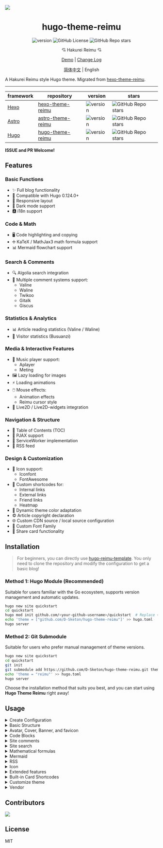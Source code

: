 <img src="https://cdn.jsdelivr.net/gh/D-Sketon/hugo-theme-reimu@main/images/screenshot.png"/>
<div align = center>
  <h1>hugo-theme-reimu</h1>
  <img alt="version" src="https://img.shields.io/badge/dynamic/json?url=https%3A%2F%2Fgithub.com%2FD-Sketon%2Fhugo-theme-reimu%2Fraw%2Fmain%2Fpackage.json&query=%24.version&label=version">
  <img alt="GitHub License" src="https://img.shields.io/github/license/D-Sketon/hugo-theme-reimu">
  <img alt="GitHub Repo stars" src="https://img.shields.io/github/stars/D-Sketon/hugo-theme-reimu">
  <p align="center">
  <p align="center">
  💘 Hakurei Reimu 💘
  </p>

[Demo](https://d-sketon.github.io/hugo-theme-reimu) | [Change Log](https://github.com/D-Sketon/hugo-theme-reimu/blob/main/CHANGELOG.md)

[简体中文](https://github.com/D-Sketon/hugo-theme-reimu/blob/main/README.md) | English

</div>

A Hakurei Reimu style Hugo theme. Migrated from [hexo-theme-reimu](https://github.com/D-Sketon/hexo-theme-reimu).

---

| framework                    | repository                                                         | version                                                                                                                                                                                     | stars                                                                                              |
| ---------------------------- | ------------------------------------------------------------------ | ------------------------------------------------------------------------------------------------------------------------------------------------------------------------------------------- | -------------------------------------------------------------------------------------------------- |
| [Hexo](https://hexo.io/)     | [hexo-theme-reimu](https://github.com/D-Sketon/hexo-theme-reimu)   | <img alt="version" src="https://img.shields.io/badge/dynamic/json?url=https%3A%2F%2Fgithub.com%2FD-Sketon%2Fhexo-theme-reimu%2Fraw%2Fmain%2Fpackage.json&query=%24.version&label=version">  | <img alt="GitHub Repo stars" src="https://img.shields.io/github/stars/D-Sketon/hexo-theme-reimu">  |
| [Astro](https://astro.build) | [astro-theme-reimu](https://github.com/D-Sketon/astro-theme-reimu) | <img alt="version" src="https://img.shields.io/badge/dynamic/json?url=https%3A%2F%2Fgithub.com%2FD-Sketon%2Fastro-theme-reimu%2Fraw%2Fmain%2Fpackage.json&query=%24.version&label=version"> | <img alt="GitHub Repo stars" src="https://img.shields.io/github/stars/D-Sketon/astro-theme-reimu"> |
| [Hugo](https://gohugo.io)    | [hugo-theme-reimu](https://github.com/D-Sketon/hugo-theme-reimu)   | <img alt="version" src="https://img.shields.io/badge/dynamic/json?url=https%3A%2F%2Fgithub.com%2FD-Sketon%2Fhugo-theme-reimu%2Fraw%2Fmain%2Fpackage.json&query=%24.version&label=version">  | <img alt="GitHub Repo stars" src="https://img.shields.io/github/stars/D-Sketon/hugo-theme-reimu">  |

**ISSUE and PR Welcome!**

## Features

### Basic Functions

- ✨ Full blog functionality
- 🔄 Compatible with Hugo 0.124.0+
- 📱 Responsive layout
- 🌙 Dark mode support
- 🅰️ i18n support

### Code & Math

- 🖥️ Code highlighting and copying
- ➗ KaTeX / MathJax3 math formula support
- 📊 Mermaid flowchart support

### Search & Comments

- 🔍 Algolia search integration
- 💬 Multiple comment systems support:
  - Valine
  - Waline
  - Twikoo
  - Gitalk
  - Giscus

### Statistics & Analytics

- 📊 Article reading statistics (Valine / Waline)
- 👥 Visitor statistics (Busuanzi)

### Media & Interactive Features

- 🎵 Music player support:
  - Aplayer
  - Meting
- 🖼️ Lazy loading for images
- ⚡ Loading animations
- 🖱️ Mouse effects:
  - Animation effects
  - Reimu cursor style
- 👾 Live2D / Live2D-widgets integration

### Navigation & Structure

- 📑 Table of Contents (TOC)
- 🔄 PJAX support
- 🔧 ServiceWorker implementation
- 📰 RSS feed

### Design & Customization

- 🎨 Icon support:
  - Iconfont
  - FontAwesome
- 🔗 Custom shortcodes for:
  - Internal links
  - External links
  - Friend links
  - Heatmap
- 🎨 Dynamic theme color adaptation
- ©️ Article copyright declaration
- 🌐 Custom CDN source / local source configuration
- 📜 Custom Font Family
- 🎨 Share card functionality

## Installation

> For beginners, you can directly use [hugo-reimu-template](https://github.com/D-Sketon/hugo-reimu-template). You only need to clone the repository and modify the configuration to get a basic blog!

### Method 1: Hugo Module (Recommended)

Suitable for users familiar with the Go ecosystem, supports version management and automatic updates.

```bash
hugo new site quickstart
cd quickstart
hugo mod init github.com/<your-github-username>/quickstart  # Replace <your-github-username> with your actual GitHub username
echo 'theme = ["github.com/D-Sketon/hugo-theme-reimu"]' >> hugo.toml
hugo server
```

### Method 2: Git Submodule

Suitable for users who prefer manual management of theme versions.

```bash
hugo new site quickstart
cd quickstart
git init
git submodule add https://github.com/D-Sketon/hugo-theme-reimu.git themes/reimu
echo 'theme = "reimu"' >> hugo.toml
hugo server
```

Choose the installation method that suits you best, and you can start using **Hugo Theme Reimu** right away!

## Usage

<details>
<summary>Create Configuration</summary>

### Creating Configuration

#### Theme Configuration

Create a `_default` folder under the outer `config` folder, then copy the `config/_default/params.yml` from inside the theme to the `_default` folder. This file serves as the theme configuration file where you can modify theme settings.

#### Data Configuration

Copy all files from the theme's `config/data/` folder to the outer `data` folder. The files in this folder are used to configure data within the theme:

- `covers.yml` is used to configure random cover images
- `friends.yml` is used to configure friend links
- `vendor.yml` is used to configure CDN sources for third-party libraries

#### Static Resource Configuration

The theme's static resources (favicon, header images, etc.) are located in the `static` folder. You can create corresponding folders in the outer `static` folder and copy the files from inside the theme to the outer folders to override the theme's default files.

> In summary, it's not recommended to modify files directly inside the theme. Instead, create corresponding folders in the outer directory and copy the theme's files there to override the default files. This approach makes theme upgrades easier.

</details>
<details>

<summary>Basic Structure</summary>

### Basic Structure

To ensure proper display, please create `archives` and `post` folders in `content` by referring to `_example` (the `_index.md` inside cannot be omitted, and note that `post`'s `draft` should be set to `true`)

#### archives

- `_index.md` is used to display the archive page, cannot be omitted

#### post

Create articles in this directory, note that articles with `draft` set to `true` will not be displayed on the homepage

- `_index.md` is used to prevent the generation of `post/index.html`, cannot be omitted

#### about\.md

About page

#### friend\.md

Friend link page

</details>

<details>
<summary>Avatar, Cover, Banner, and favicon</summary>

### Avatar, Cover, Banner, and Favicon

#### Avatar

The avatar should be saved at `static/avatar/avatar.webp`. You can modify the filename in `params.yml`

```yaml
avatar: "avatar.webp"
```

#### Cover

For random cover images, refer to the file structure in the theme's `data/covers.yml`. Create a `covers.yml` file in the outer `data` folder with the following format:

```yaml
- https://example.com/1.jpg
- https://example.com/2.jpg
```

Cover display logic is as follows:

- If the article's Front matter contains a cover url, both the article header and homepage thumbnail will display that url

```yaml
---
title: Hello World
cover: https://example.com
---
```

- If the article's Front matter contains cover set to `false`, the article won't display a header image (homepage will still show random images)

```yaml
---
title: Hello World
cover: false
---
```

- If the article's Front matter contains cover set to `rgb(xxx,xxx,xxx)`, the article header will be a gradient of that solid color (homepage will still show random images)

```yaml
---
title: Hello World
cover: rgb(255,117,117)
---
```

- Otherwise, it will look for `covers.yml` in the `data` folder and randomly select an image
- If none of the above files exist, it will display the banner image

#### Banner

The banner is saved at `themes/hugo-theme-reimu/static/images/banner.webp`. You can modify the path and name in `params.yml`

```yaml
banner: "images/banner.webp"
```

#### Favicon

The favicon is saved at `themes/hugo-theme-reimu/static/favicon.ico`. You can replace it with your own file.

</details>
<details>
<summary>Code Blocks</summary>

### Code Blocks

To ensure proper display of code blocks, make sure you have the following configuration in `hugo.toml`

```toml
[markup.highlight]
guessSyntax = true
noClasses = false
```

Code blocks also provide code copying functionality. Click the copy button in the top right corner of the code block to copy the code. You can configure the copy functionality in `params.yml`.  
`success` is the prompt shown when copying is successful, `fail` is the prompt shown when copying fails. Additionally, you can configure copyright notices - when the copied text exceeds `count` characters, the copyright notice will be added after the copied content.

```yaml
clipboard:
  success:
    en: Copy successfully (*^▽^*)
    zh-CN: 复制成功 (*^▽^*)
    zh-TW: 複製成功 (*^▽^*)
    ja: コピー成功 (*^▽^*)
  fail:
    en: Copy failed (ﾟ⊿ﾟ)ﾂ
    zh-CN: 复制失败 (ﾟ⊿ﾟ)ﾂ
    zh-TW: 複製失敗 (ﾟ⊿ﾟ)ﾂ
    ja: コピー失敗 (ﾟ⊿ﾟ)ﾂ
  copyright:
    enable: false
    count: 50 # The number of characters when the copyright is displayed
    license_type: by-nc-sa # https://creativecommons.org/licenses
```

v0.2.0 added configuration to control the default expansion state of code blocks. `expand` can be set to `true`, `false`, or a number - the number indicates that code blocks will be collapsed by default when the number of lines exceeds this value.

```yaml
code_block:
  expand: true # true | false | number
```

</details>
<details>
<summary>Site comments</summary>

### Site comments

> Site comments can be individually controlled for each article using `comments` in the Front matter.  
> When `comments` is `false`, comments won't be displayed. When it's `true` or not specified, the display will be determined by the `params.yml` configuration.

> Support for multiple comment systems simultaneously after version 0.8.0+

Global comment system configuration:

```yaml
comment:
  title: # Title of the comment box
    en: Leave a comment
    zh-CN: 说些什么吧！
    zh-TW: 說些什麼吧！
    ja: コメントを残す
  default: waline # Default comment system used when multiple are enabled
```

If using [Valine](https://valine.js.org/)  
Please refer to their official documentation to complete the `LeanCloud` configuration, then set `valine.enable` to `true` in the inner `params.yml` and fill in your `appId` and `appKey`

```yaml
valine:
  enable: true
  appId: "your appId"
  appKey: "your appKey"
```

If using [Waline](https://waline.js.org/)  
Please refer to their [official documentation](https://waline.js.org/guide/get-started/) to complete the `LeanCloud` configuration, then set `waline.enable` to `true` in the inner `params.yml` and fill in your `serverURL`

```yaml
waline:
  enable: true
  serverURL: "your server url"
  locale: {} # https://waline.js.org/guide/features/i18n.html#%E8%87%AA%E5%AE%9A%E4%B9%89%E8%AF%AD%E8%A8%80
  emoji:
    - https://unpkg.com/@waline/emojis@1.2.0/weibo
    - https://unpkg.com/@waline/emojis@1.2.0/alus
    - https://unpkg.com/@waline/emojis@1.2.0/bilibili
    - https://unpkg.com/@waline/emojis@1.2.0/qq
    - https://unpkg.com/@waline/emojis@1.2.0/tieba
    - https://unpkg.com/@waline/emojis@1.2.0/tw-emoji
  meta:
    - nick
    - mail
    - link
  requiredMeta:
    - nick
    - mail
  wordLimit: 0
  pageSize: 10
  pageview: true
```

If using [twikoo](https://twikoo.js.org)  
Please refer to their [official documentation](https://twikoo.js.org/quick-start.html) to complete Tencent Cloud or Vercel deployment, then set `twikoo.enable` to `true` in the inner `params.yml` and fill in your `envId`

```yml
twikoo:
  enable: true
  envId: # Tencent cloud environment fill envId; Vercel environment fill address (https://xxx.vercel.app)
  region:
```

If using [giscus](https://giscus.app/)  
Please refer to the documentation to complete repository configuration, then set `giscus.enable` to `true` in the inner `params.yml` and fill in the corresponding data

```yml
giscus:
  enable: true
  repo: "your repo"
  repoId: "your repoId"
  category: "your category"
  categoryId: "your categoryId"
  mapping: mapping
  strict: 0
  reactionsEnabled: 1
  emitMetadata: 0
  inputPosition: bottom
```

If using [gitalk](https://gitalk.github.io/)  
Please refer to their [official documentation](https://github.com/gitalk/gitalk?tab=readme-ov-file#usage) to complete repository configuration, then set `gitalk.enable` to `true` in the inner `params.yml` and fill in the corresponding data

```yml
gitalk:
  enable: true
  clientID: "your application client ID"
  clientSecret: "your application client secret"
  repo: "your repo"
  owner: "repo owner"
  admin: "repo owner and collaborators"
  md5: false # Whether to use md5 to encrypt the path
```

</details>
<details>
<summary>Site search</summary>

Based on [Algolia](https://www.algolia.com/), please add the following configuration to your outer `hugo.toml`:

```toml
[outputs]
home = ["Algolia", "HTML", "RSS"]

[outputFormats.Algolia]
baseName = "algolia"
isPlainText = true
mediaType = "application/json"
notAlternative = true
```

This will generate an `algolia.json` file in the `public` folder, which is used for Algolia search. You can then use plugins like `atomic-algolia` to upload it to Algolia.

Also, in `params.yml`, set `algolia_search.enable` to `true` and fill in the relevant information (**Important! Enter the Search-Only Key here, NOT the Admin Key!! Otherwise, your account may be vulnerable to attacks**)

```yaml
algolia_search:
  enable: true
```

</details>
<details>

<summary>Mathematical formulas</summary>

### Mathematical formulas

First, add the following configuration to your outer `hugo.toml`:

```toml
[markup.goldmark.extensions.passthrough]
enable = true
delimiters.block = [["\\[", "\\]"], ["$$", "$$"]]
delimiters.inline = [["\\(", "\\)"], ["$", "$"]]
```

Then, add `math: true` to the Front matter of any article where you want to use mathematical formulas:

```yaml
---
math: true
---
```

> Note: Do not enable both KaTeX and MathJax3 simultaneously

#### KaTex

If using [KaTeX](https://github.com/KaTeX/KaTeX), set `math.katex.enable` to `true` in `params.yml`:

```yaml
math:
  katex:
    enable: true
```

#### MathJax3

If using [MathJax3](https://www.mathjax.org/), set `math.mathjax.enable` to `true` in `params.yml`. You can add configurations in `options` (since Hugo automatically converts object keys to lowercase, configurations need to be placed in an array to avoid default behavior):

```yaml
math:
  mathjax:
    enable: true
    options: [{}]
```

</details>
<details>
<summary>Mermaid</summary>

### Mermaid

Flow charts are based on [Mermaid](https://mermaid.js.org/#/). Add `mermaid: true` to the Front matter of articles where you want to use flow charts:

```yaml
---
mermaid: true
---
```

</details>
<details>
<summary>RSS</summary>

### RSS

You can configure the RSS in `params.yml`.

```yaml
rss:
  limit: 10 # The number of recent articles to be output, write -1 to output all
  showFullContent: false # output full content or description
  showCopyright: false # If true, add copyright to the end of article.
```

</details>

<details>
<summary>Icon</summary>

### Icon

Icons default to using the iconfont provided by this project:

```yml
icon_font: 4552607_0khxww3tj3q9
```

If you want to continue using FontAwesome icons, set `icon_font` to `false`. This will use the corresponding FontAwesome configuration from `vendor.yml`:

```yml
fontawesome:
  high_priority:
    - src: webcache|@fortawesome/fontawesome-free@6.5.1/css/regular.min.css
      integrity: sha384-k5640LgghgAohDLPwSqVWa96yQwWouT6wsAL+J1g0CFJVITNKYkIh1XpPLYKQe7Y
    - src: webcache|@fortawesome/fontawesome-free@6.5.1/css/solid.min.css
      integrity: sha384-8yO/A/BtltnG0hDxdwmmkza8UAleyDoAD1FhXiH6rsOQQsCho1P6WZP9TpBBH3YP
  low_priority:
    - src: webcache|@fortawesome/fontawesome-free@6.5.1/css/brands.min.css
      integrity: sha384-/BRyRRN0wxxRgh/DAXU621go9pdoMHl6LFPiX5Pp8PZYZlKBQCDXj9X9DHx6LOud
    - src: webcache|@fortawesome/fontawesome-free@6.5.1/css/v5-font-face.min.css
      integrity: sha384-/mBKnLlGtog8q2qQrgugURRDV+iHWHAPvM5KulYXT1C2ErKOKkBI0vbff8ZPq7rL
    - src: webcache|@fortawesome/fontawesome-free@6.5.1/css/v4-font-face.min.css
      integrity: sha384-d2Yn1/9Iw78r3oqwk5B+EcpRcmepXR5LyhmRF2a+WoSe9mpRGvVk0ZviFwDGDOTO
```

</details>

<details>
<summary>Extended features</summary>

### Extended features

#### Dark Mode

The default setting is `auto`, which automatically switches based on the user's system settings. It can be set to `true` or `false` to change the default state.

```yaml
dark_mode:
  # true means that the dark mode is enabled by default
  # false means that the dark mode is disabled by default
  # auto means that the dark mode is automatically switched according to the system settings
  enable: auto # true | false | auto
```

#### Pace Progress Bar

Enabled by default

```yaml
pace:
  enable: true
```

#### Firework

Enabled by default

```yaml
firework:
  enable: true
```

For detailed configuration, please check [mouse-firework](https://github.com/D-Sketon/mouse-firework)

#### PJAX

Disabled by default

```yaml
pjax:
  enable: false
```

> PJAX is for users who need SPA features like music players. However, it's still experimental and may cause issues like **scripts not executing**, **scripts executing multiple times**, or **page rendering problems**. Please consider carefully!

#### ServiceWorker

Disabled by default

```yaml
service_worker:
  enable: false
```

#### Live2D

Disabled by default

```yaml
live2d:
  enable: false
  position: left # left | right
```

#### Live2D Widgets

Disabled by default

```yaml
live2d_widgets:
  enable: false
  position: left # left | right
```

#### Reimu Cursor

Enabled by default

```yml
reimu_cursor: true
```

#### Responsive Banner

Disabled by default. When enabled and provided with corresponding image sizes and media queries, it can improve mobile LCP to some extent

```yml
banner_srcset:
enable: false
srcset:
  - src: "images/banner-600w.webp"
    media: "(max-width: 479px)"
  - src: "images/banner-800w.webp"
    media: "(max-width: 799px)"
  - src: "images/banner.webp"
    media: "(min-width: 800px)"
```

#### Article Copyright Notice

Disabled by default

```yml
article_copyright:
  enable: false # Show copyright card?
  content:
    author: # true | false Show author in copyright card?
    link: # true | false Show link in copyright card?
    title: # true | false Show title in copyright card?
    date: # true | false Show creation date in copyright card?
    updated: # true | false Show update date in copyright card?
    license: # true | false Show license in copyright card?
    license_type: by-nc-sa # https://creativecommons.org/licenses
```

Additionally, it can be controlled through article front-matter, which takes priority over global configuration

```yaml
---
copyright: true # Show copyright card?
---
```

#### Quicklink

Enabled by default. When enabled, it preloads links while users stay on the page, improving user experience

```yaml
quicklink:
  enable: true
  timeout: 3000 # Timeout for quicklink
  priority: true # Whether to prioritize loading the page
  ignores: [] # Ignore the specified link, only support string
```

#### Outdated Notice

Disabled by default

```yaml
outdate:
  enable: false
  daysAgo: 180 # How many days old before an article is considered outdated
  message:
    en: This article was last updated on {time}. Please note that the content may no longer be applicable.
    zh-CN: 本文最后更新于 {time}，请注意文中内容可能已不适用。
    zh-TW: 本文最後更新於 {time}，請注意文中內容可能已不適用。
    ja: この記事は最終更新日：{time}。記載内容が現在有効でない可能性がありますのでご注意ください。
```

#### Sponsorship

Disabled by default

```yaml
sponsor:
  enable: false # Show sponsorship QR codes?
  tip: # Sponsorship tip
    zh-CN: 请作者喝杯咖啡吧
    zh-TW: 請作者喝杯咖啡吧
    en: Buy me a coffee
    ja: コーヒーを買ってください
  icon:
    url: "../images/taichi.png" # Sponsor icon path relative to css/main.css
    rotate: true # Rotate icon?
    mask: true # Use image as mask (only show PNG image outline)?
  qr:
    - name: Alipay # QR code name
      src: "sponsor/alipay.jpg" # Example QR code path at static/sponsor/alipay.jpg
```

Can also be controlled through article front-matter, which takes priority over global configuration

```yaml
---
sponsor: true # Show sponsorship QR codes?
---
```

#### Music Player (v0.4.0+)

> Recommended to enable PJAX first, otherwise the player may automatically pause

Uses Aplayer + Meting (optional), disabled by default

##### Pure Aplayer

Set `player.aplayer.enable` to `true` and configure `player.aplayer.options` according to [Aplayer Docs](https://aplayer.js.org/#/home?id=options)

```yaml
player:
  aplayer:
    enable: true
    options:
      audio: [] # audio list
      fixed:
      autoplay:
      loop:
      order:
      preload:
      volume:
      mutex:
      listFolded:
      lrcType:
```

##### Aplayer + Meting

Set both `player.aplayer.enable` and `player.meting.enable` to `true`. Configure `player.meting.options` according to [Meting Docs](https://github.com/metowolf/MetingJS?tab=readme-ov-file#option) and `player.aplayer.options` for Aplayer configuration

```yaml
player:
  aplayer:
    enable: true
    options:
      audio: [] # this option will be overwritten by meting
      fixed:
      autoplay:
      loop:
      order:
      preload:
      volume:
      mutex:
      listFolded:
      lrcType:
  meting:
    enable: true
    meting_api: # custom api
    options:
      id:
      server:
      type:
      auto:
```

#### Share Link / Card (v0.5.0+)

Disabled by default, currently supports `facebook`, `twitter`, `linkedin`, `reddit`, `weibo`, `qq`, `weixin`.

```yaml
share:
  # - facebook
  # - twitter
  # - linkedin
  # - reddit
  # - weibo
  # - qq
  # - weixin
```

For `weixin`, it generates a share card with QR code that can be saved locally and shared to WeChat Moments (Note: when the article cover has cross-origin issues, html-to-image cannot correctly generate cards with images!)

#### Homepage Category Cards (v0.6.0+)

Disabled by default. When enabled, it shows category cards on the homepage as an alternative to the widget categories

```yml
home_categories:
  enable: false # Show homepage category cards?
  content:
    - categories: # Category name (string)
      cover: # Card cover, uses random cover if not specified
    - categories:
      cover:
```

</details>

<details>
<summary>Built-in Card Shortcodes</summary>

### Built-in Card Shortcodes

#### friendLink Card

```yaml
{{< friendsLink >}}
```

No parameters, directly reads from the `data/friends.yml` file

#### postLinkCard - Internal Link Card

```yaml
{{<postLinkCard path="?" cover="?" escape="?" >}}
```

The first parameter is the article's `path`; the second parameter (optional) is the cover image shown on the card - if set to `auto`, it will automatically use the blog's `banner`; the third parameter (optional, `true | false`) indicates whether the article title should be escaped

#### externalLinkCard - External Link Card

```yaml
{{<externalLinkCard title="?" link="?" cover="?">}}
```

The first parameter is the article's title; the second parameter is the external link to the article; the third parameter (optional) is the cover image shown on the card - if set to `auto`, it will automatically use the default cover

#### Heat Map Card Article Heatmap (Experimental Feature in v0.8.0+)

```yaml
{{< heatMapCard levelStandard="?" >}}
```

The first parameter is the level standard for the heatmap (graded based on the word count of the articles), with the default value being `"1000,5000,10000"`.

#### tagRoulette

```
{{< tagRoulette tags="?" icon="?" >}}
```

**tagRoulette** is an interactive element that provides a random tag display feature. When the button is clicked, a tag is randomly selected and displayed from a predefined pool of tags.  

**tags**: Optional parameter specifying the tag pool. Multiple tags should be separated by English commas (,). If not provided, a few example tags will be used by default.  
  Example: `tags="memory decline, loss of expression, increased laziness, numbness, so sleepy"`  

**icon**: Optional parameter to customize the trigger button's icon.  
  **Default**: 🕹️ (game controller emoji)  
  Can be replaced with any emoji or text, such as 🎲, 🎯, 🔄, etc.
</details>

<details>
<summary>Customize theme</summary>

#### Dynamic Theme Color Adaptation (Experimental Feature in v0.8.0+)

Disabled by default. When enabled, it dynamically generates theme colors based on the dominant color of the article's banner image, following Google's Material You design guidelines.

```yml
material_theme:
  enable: false # true | false
```

> Note: When this feature is enabled, the `crossorigin="anonymous"` attribute will be added to the `img` element of the banner to fetch the dominant color of the image. Please ensure your image server supports cross-origin access or use a third-party image proxy.

#### Manual Customizing Theme Colors

hugo-theme-reimu supports customizing theme colors through CSS variables. You can customize your theme colors by modifying the CSS variables under the `:root` pseudo-class.

~~The variables file is located at `assets/css/_variables.scss`. You can find all CSS variables there, but you only need to modify the variables under these pseudo-classes~~

v0.9.0 added `internal_theme` configuration to customize theme colors. You can change the theme colors by modifying the `internal_theme` configuration in `params.yml`. The default theme colors are as follows:

```yaml
internal_theme:
  light:
    --red-0: "#ff0000"
    --red-1: "#ff5252"
    --red-2: "#ff7c7c"
    --red-3: "#ffafaf"
    --red-4: "#ffd0d0"
    --red-5: "#ffecec"
    --red-5-5: "#fff3f3"
    --red-6: "#fff7f7"
    --color-red-6-shadow: "rgba(255, 78, 78, 0.6)"
    --color-red-3-shadow: "rgba(255, 78, 78, 0.3)"

    --highlight-nav: "#e6e6e6"
    --highlight-scrollbar: "#d6d6d6"
    --highlight-background: "#f7f7f7"
    --highlight-current-line: "#dadada"
    --highlight-selection: "#e9e9e9"
    --highlight-foreground: "#4d4d4d"
    --highlight-comment: "#7d7d7d"
    --highlight-red: "#c8362b"
    --highlight-orange: "#b66014"
    --highlight-yellow: "#cb911d"
    --highlight-green: "#2ea52e"
    --highlight-aqua: "#479d9d"
    --highlight-blue: "#1973b8"
    --highlight-purple: "#7135ac"
  dark:
    --red-4: "rgba(255, 208, 208, 0.5)"
    --red-5: "rgba(255,228,228,0.15)"
    --red-5-5: "rgba(255,236,236,0.05)"
    --red-6: "rgba(255, 243, 243, 0.2)"

    --highlight-nav: "#2e353f"
    --highlight-scrollbar: "#454d59"
    --highlight-background: "#22272e"
    --highlight-current-line: "#393939"
    --highlight-selection: "#515151"
    --highlight-foreground: "#cccccc"
    --highlight-comment: "#999999"
    --highlight-red: "#f47067"
    --highlight-orange: "#f69d50"
    --highlight-yellow: "#ffcc66"
    --highlight-green: "#99cc99"
    --highlight-aqua: "#66cccc"
    --highlight-blue: "#54b6ff"
    --highlight-purple: "#dcbdfb"
```

#### Customize theme font

You can define Google Fonts through the following configuration:

```yaml
# https://fonts.google.com/
font:
  enable: true # Enable Google Fonts
  article:
    - Mulish
    - Noto Serif SC
  code:
    # - Ubuntu Mono
    # - Source Code Pro
    # - JetBrains Mono
```

v0.2.0 added `local_font` configuration for defining local fonts, which has lower priority than Google Fonts:

```yaml
local_font:
  article:
    - "-apple-system"
    - PingFang SC
    - Microsoft YaHei
    - sans-serif
  code:
    - Menlo
    - Monaco
    - Consolas
    - monospace
```

v0.9.0 added `custom_font` configuration for defining custom fonts, which has the highest priority:

```yaml
custom_font:
  enable: true
  article:
    - css: https://fontsapi.zeoseven.com/292/main/result.css # font css
      name: LXGW WenKai # font css
  code:
```

#### Customizing Icons

##### Header / Sidebar Icons

The `menu` configuration structure changed in v0.1.0, allowing users to customize icons. When icon is empty, it defaults to using the Taichi icon. You can fill in a hexadecimal number to customize the icon, supporting both FontAwesome and icon font.

v0.10.2 icon supports image path, such as `/avatar/avatar.webp`.

```yaml
menu:
  - name: home
    url: /
    icon: # Default Taichi icon when empty
  - name: archives
    url: /archives
    icon: f0c1 # You can fill in a hexadecimal number to customize the icon
  - name: about
    url: /about
    icon:
  - name: friend
    url: /friend
    icon:
```

##### Footer / Back to Top / Sponsor Icons

v0.1.0 added `icon` configuration to `footer`, `top`, and `sponsor` for customizing icons.

- `url` is the icon path relative to `css/main.css`, so you need to go up one level to find the images folder.
- `rotate` determines whether to rotate the icon, default is `true`.
- `mask` determines whether to use the image as a mask (only showing PNG image outline), default is `true`.

```yaml
footer:
  icon:
    url: "../images/taichi.png" # Path relative to css/main.css
    rotate: true
    mask: true

top:
  icon:
    url: "../images/taichi.png"
    rotate: true
    mask: true

sponsor:
  icon:
    url: "../images/taichi.png"
    rotate: true
    mask: true
```

##### Loading Icon

v0.1.0 added `icon` configuration to `preloader` for customizing the loading icon. When icon is empty, it defaults to using inline SVG (ensuring first-screen loading speed). You can enter a link to customize the loading icon.

It's not recommended to use large icons to avoid affecting loading speed.

```yaml
preloader:
  enable: true
  text:
    zh-CN: 少女祈祷中...
    zh-TW: 少女祈禱中...
    en: Loading...
    ja: 少女祈祷中...
  icon: # Default uses inline SVG when empty, you can enter a link like '/images/taichi.png'
  rotate: true
```

##### Anchor Icon

v0.1.0 added `anchor_icon` configuration for customizing anchor icons. Default uses the `#` icon. You can fill in a hexadecimal number to customize the icon, supporting both FontAwesome and icon font.

```yaml
anchor_icon: # Default uses # icon when empty
```

v0.11.0 `anchor_icon` supports passing `false` to hide anchor icon

##### Cursor Icon (v0.5.0+)

v0.5.0 added `reimu_cursor.cursor` configuration for customizing the cursor icon. You can fill in a path relative to `css/main.css` to customize the cursor icon.

```yaml
reimu_cursor:
  enable: true
  cursor:
    default: ../images/cursor/reimu-cursor-default.png
    pointer: ../images/cursor/reimu-cursor-pointer.png
    text: ../images/cursor/reimu-cursor-text.png
```

</details>

<details>
<summary>Vendor</summary>

`vendor` is used to store third-party resources such as fontawesome, iconfont, katex, mathjax, etc.

The `vendor` structure in hugo-theme-reimu is very flexible and supports the following formats:

- `:cdn|:package@:version/:file`: Uses CDN acceleration, for example `cdn_jsdelivr_gh|katex@0.13.11/dist/katex.min.css`. The `:cdn` can be configured in `vendor`. Currently includes the following CDN sources:
  ```yaml
  cdn_jsdelivr_gh: https://cdn.jsdelivr.net/gh/ # GitHub acceleration only
  cdn_jsdelivr_npm: https://cdn.jsdelivr.net/npm/ # NPM acceleration only
  fastly_jsdelivr_gh: https://fastly.jsdelivr.net/gh/ # GitHub acceleration only
  fastly_jsdelivr_npm: https://fastly.jsdelivr.net/npm/ # NPM acceleration only
  unpkg: https://unpkg.com/ # NPM acceleration only
  webcache: https://npm.webcache.cn/ # NPM acceleration only
  local: /resources/ # Local resources
  ```
  Users can switch CDN sources based on their network conditions.
- Starting with `https://:path`: Uses absolute links directly, such as `https://cdn.jsdelivr.net/npm/katex@0.13.11/dist/katex.min.css`
- Starting with `:path`: Local resources. You can place resources in the `static` folder, then reference them using paths like `katex.min.css`

Additionally, `vendor` supports SRI (Subresource Integrity) verification. You can use `SHA-384` in `vendor` to verify resource integrity, for example:

```yaml
js:
  clipboard: # Using SRI verification
    src: webcache|clipboard@2.0.11/dist/clipboard.min.js
    integrity: sha384-J08i8An/QeARD9ExYpvphB8BsyOj3Gh2TSh1aLINKO3L0cMSH2dN3E22zFoXEi0Q
  lazysizes: webcache|lazysizes@5.3.2/lazysizes.min.js # Without SRI verification
```

Both formats are supported. It's recommended to use SRI verification for external CDN resources to ensure resource integrity.

</details>

## Contributors

[![](https://contributors-img.web.app/image?repo=D-Sketon/hugo-theme-reimu)](https://github.com/D-Sketon/hugo-theme-reimu/graphs/contributors)

## License

MIT

